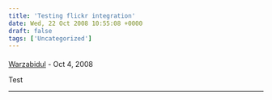 ```yaml
---
title: 'Testing flickr integration'
date: Wed, 22 Oct 2008 10:55:08 +0000
draft: false
tags: ['Uncategorized']
---
```



#### 
[Warzabidul]( "Richard@main-vision.com") - <time datetime="2008-10-30 13:01:01">Oct 4, 2008</time>

Test
<hr />
